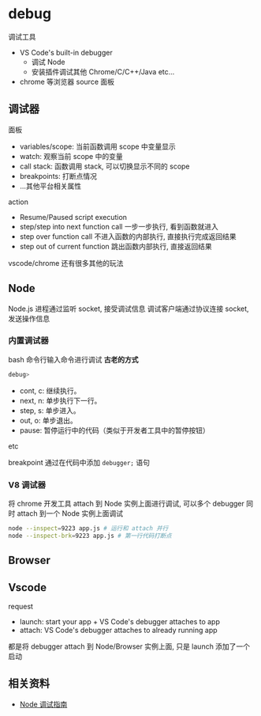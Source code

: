 # debug

调试工具

- VS Code's built-in debugger
  - 调试 Node
  - 安装插件调试其他 Chrome/C/C++/Java etc...
- chrome 等浏览器 source 面板

## 调试器

面板

- variables/scope: 当前函数调用 scope 中变量显示
- watch: 观察当前 scope 中的变量
- call stack: 函数调用 stack, 可以切换显示不同的 scope
- breakpoints: 打断点情况
- ...其他平台相关属性

action

- Resume/Paused script execution
- step/step into next function call 一步一步执行, 看到函数就进入
- step over function call 不进入函数的内部执行, 直接执行完成返回结果
- step out of current function 跳出函数内部执行, 直接返回结果

vscode/chrome 还有很多其他的玩法

## Node

Node.js 进程通过监听 socket, 接受调试信息
调试客户端通过协议连接 socket, 发送操作信息

### 内置调试器

bash 命令行输入命令进行调试 **古老的方式**

```bash
debug>
```

- cont, c: 继续执行。
- next, n: 单步执行下一行。
- step, s: 单步进入。
- out, o: 单步退出。
- pause: 暂停运行中的代码（类似于开发者工具中的暂停按钮）

etc

breakpoint 通过在代码中添加 `debugger;` 语句

### V8 调试器

将 chrome 开发工具 attach 到 Node 实例上面进行调试, 可以多个 debugger 同时 attach 到一个 Node 实例上面调试

```bash
node --inspect=9223 app.js # 运行和 attach 并行
node --inspect-brk=9223 app.js # 第一行代码打断点
```

## Browser

## Vscode

request

- launch: start your app + VS Code's debugger attaches to app
- attach: VS Code's debugger attaches to already running app

都是将 debugger attach 到 Node/Browser 实例上面, 只是 launch 添加了一个启动

## 相关资料

- [Node 调试指南](https://nodejs.org/zh-cn/docs/guides/debugging-getting-started/)
